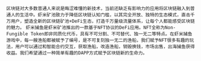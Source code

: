 `
区块链对大多数普通人来说是晦涩难懂的新技术，当前还缺乏有影响力的应用将区块链融入到普通人的生活中。虾米矿池致力于降低区块链认知门槛，以其完全开放、独特的生态模式，直击千万用户，塑造全新的区块链矿池+DeFi生态，打造千万量级流量体系，让每个人都能感受区块链的魅力。
`
`
虾米捕鱼是虾米矿池推出的一款基于NFT协议的DeFi应用。NFT全称为Non-Fungible Token即非同质化代币，具有不可分割、不可替代、独一无二等特点。在虾米捕鱼游戏中，每一艘渔船都被赋予了编号，是不可复刻独一无二的渔船，我们赋予NFT很多有趣的玩法，用户可以通过和智能合约交互，获取渔船，改造渔船，销毁换钱，市场出售，出海捕鱼获得收益。我们希望通过一种简单有趣的DAPP方式赋予区块链新的生命力。
`
